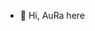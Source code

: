 - 👋 Hi, AuRa here

<!---
AuRa123456/AuRa123456 is a ✨ special ✨ repository because its `README.md` (this file) appears on your GitHub profile.
You can click the Preview link to take a look at your changes.
--->
